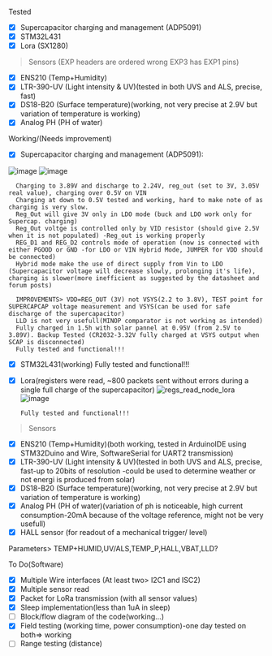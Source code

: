 Tested
- [x] Supercapacitor charging and management (ADP5091)
- [x] STM32L431 
- [x] Lora (SX1280)
      
>Sensors (EXP headers are ordered wrong EXP3 has EXP1 pins)
- [x] ENS210 (Temp+Humidity)
- [x] LTR-390-UV (Light intensity & UV)(tested in both UVS and ALS, precise, fast)
- [x] DS18-B20 (Surface temperature)(working, not very precise at 2.9V but variation of temperature is working)
- [x] Analog PH (PH of water)
      
Working/(Needs improvement)
- [X] Supercapacitor charging and management (ADP5091):

![image](https://github.com/Cristian-O/H2/assets/108984738/be896491-3708-4059-9036-6468f9c8566e)
![image](https://github.com/Cristian-O/H2/assets/108984738/402b6366-94e0-48f5-8fec-9134cf6d7b21)

      Charging to 3.89V and discharge to 2.24V, reg_out (set to 3V, 3.05V real value), charging over 0.5V on VIN
      Charging at down to 0.5V tested and working, hard to make note of as charging is very slow.
      Reg_Out will give 3V only in LDO mode (buck and LDO work only for Supercap. charging)
      Reg_Out voltge is controlled only by VID resistor (should give 2.5V when it is not populated) -Reg_out is working properly
      REG_D1 and REG_D2 controls mode of operation (now is connected with either PGOOD or GND -for LDO or VIN Hybrid Mode, JUMPER for VDD should be connected)
      Hybrid mode make the use of direct supply from Vin to LDO (Supercapacitor voltage will decrease slowly, prolonging it's life), charging is slower(more inefficient as suggested by the datasheet and forum posts)
      
      IMPROVEMENTS> VDD=REG_OUT (3V) not VSYS(2.2 to 3.8V), TEST point for SUPERCAPCAP voltage measurement and VSYS(can be used for safe discharge of the supercapacitor)
      LLD is not very usefull(MINOP comparator is not working as intended)
      Fully charged in 1.5h with solar pannel at 0.95V (from 2.5V to 3.89V). Backup Tested (CR2032-3.32V fully charged at VSYS output when SCAP is disconnected)
      Fully tested and functional!!!
- [x] STM32L431(working)
      Fully tested and functional!!!
- [x] Lora(registers were read, ~800 packets sent without errors during a single full charge of the supercapacitor)
      ![regs_read_node_lora](https://github.com/Cristian-O/H2/assets/108984738/12de713b-12a3-42ad-9aa8-aee5fbd2b515)
      ![image](https://github.com/Cristian-O/H2/assets/108984738/f1db5ae5-239e-4160-a3e6-b8a0d1263c3e)

      Fully tested and functional!!!

>Sensors
- [x] ENS210 (Temp+Humidity)(both working, tested in ArduinoIDE using STM32Duino and Wire, SoftwareSerial for UART2 transmission)
- [x] LTR-390-UV (Light intensity & UV)(tested in both UVS and ALS, precise, fast-up to 20bits of resolution -could be used to determine weather or not energi is produced from solar)
- [x] DS18-B20 (Surface temperature)(working, not very precise at 2.9V but variation of temperature is working)
- [x] Analog PH (PH of water)(variation of ph is noticeable, high current consumption-20mA because of the voltage reference, might not be very usefull)
- [x] HALL sensor (for readout of a mechanical trigger/ level)

Parameters> TEMP+HUMID,UV/ALS,TEMP_P,HALL,VBAT,LLD?

To Do(Software)
- [x] Multiple Wire interfaces (At least two> I2C1 and ISC2)
- [x] Multiple sensor read
- [x] Packet for LoRa transmission (with all sensor values)
- [x] Sleep implementation(less than 1uA in sleep)
- [ ] Block/flow diagram of the code(working...)
- [x] Field testing (working time, power consumption)-one day tested on both=> working
- [ ] Range testing (distance)
